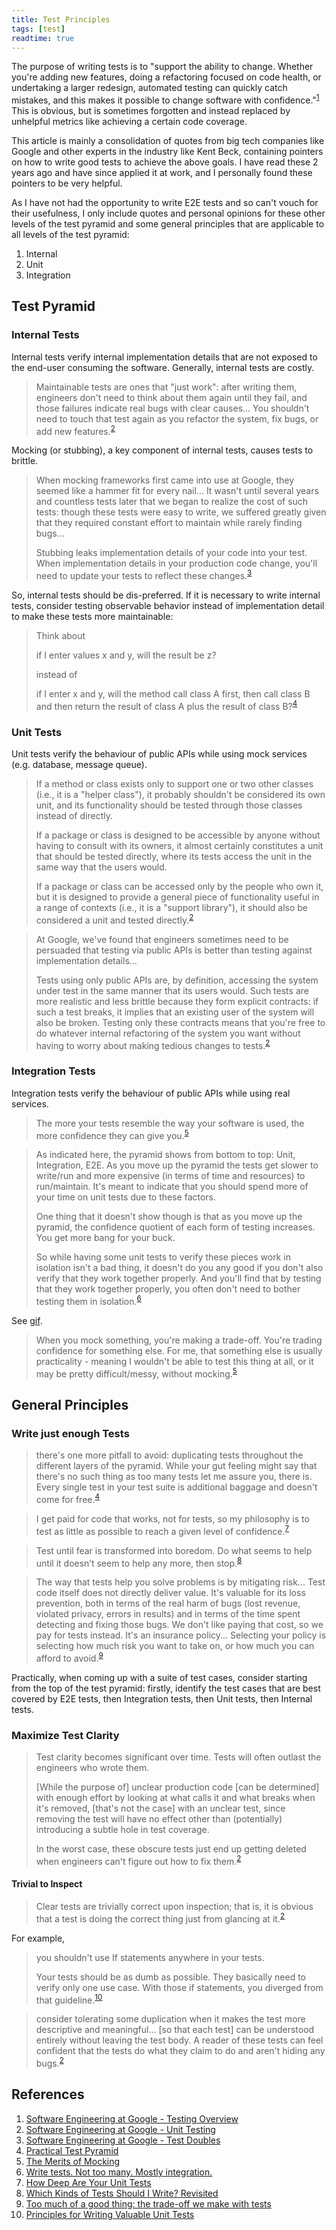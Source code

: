 ```yaml
---
title: Test Principles
tags: [test]
readtime: true
---
```


The purpose of writing tests is to "support the ability to change. Whether you're adding new features, doing a refactoring focused on code health, or undertaking a larger redesign, automated testing can quickly catch mistakes, and this makes it possible to change software with confidence."<sup>[1][1]</sup> This is obvious, but is sometimes forgotten and instead replaced by unhelpful metrics like achieving a certain code coverage.

This article is mainly a consolidation of quotes from big tech companies like Google and other experts in the industry like Kent Beck, containing pointers on how to write good tests to achieve the above goals. I have read these 2 years ago and have since applied it at work, and I personally found these pointers to be very helpful.

As I have not had the opportunity to write E2E tests and so can't vouch for their usefulness, I only include quotes and personal opinions for these other levels of the test pyramid and some general principles that are applicable to all levels of the test pyramid:

1. Internal
2. Unit
3. Integration

## Test Pyramid

### Internal Tests

Internal tests verify internal implementation details that are not exposed to the end-user consuming the software. Generally, internal tests are costly.

> Maintainable tests are ones that "just work": after writing them, engineers don't need to think about them again until they fail, and those failures indicate real bugs with clear causes... You shouldn't need to touch that test again as you refactor the system, fix bugs, or add new features.<sup>[2][2]</sup>

Mocking (or stubbing), a key component of internal tests, causes tests to brittle.

> When mocking frameworks first came into use at Google, they seemed like a hammer fit for every nail... It wasn't until several years and countless tests later that we began to realize the cost of such tests: though these tests were easy to write, we suffered greatly given that they required constant effort to maintain while rarely finding bugs...
>
> Stubbing leaks implementation details of your code into your test. When implementation details in your production code change, you'll need to update your tests to reflect these changes.<sup>[3][3]</sup>

So, internal tests should be dis-preferred. If it is necessary to write internal tests, consider testing observable behavior instead of implementation detail to make these tests more maintainable:

> Think about
>
> if I enter values x and y, will the result be z?
>
> instead of
>
> if I enter x and y, will the method call class A first, then call class B and then return the result of class A plus the result of class B?<sup>[4][4]</sup>

### Unit Tests

Unit tests verify the behaviour of public APIs while using mock services (e.g. database, message queue).

> If a method or class exists only to support one or two other classes (i.e., it is a "helper class"), it probably shouldn't be considered its own unit, and its functionality should be tested through those classes instead of directly.
>
> If a package or class is designed to be accessible by anyone without having to consult with its owners, it almost certainly constitutes a unit that should be tested directly, where its tests access the unit in the same way that the users would.
>
> If a package or class can be accessed only by the people who own it, but it is designed to provide a general piece of functionality useful in a range of contexts (i.e., it is a "support library"), it should also be considered a unit and tested directly.<sup>[2][2]</sup>

> At Google, we've found that engineers sometimes need to be persuaded that testing via public APIs is better than testing against implementation details...
>
> Tests using only public APIs are, by definition, accessing the system under test in the same manner that its users would. Such tests are more realistic and less brittle because they form explicit contracts: if such a test breaks, it implies that an existing user of the system will also be broken. Testing only these contracts means that you're free to do whatever internal refactoring of the system you want without having to worry about making tedious changes to tests.<sup>[2][2]</sup>

### Integration Tests

Integration tests verify the behaviour of public APIs while using real services.

> The more your tests resemble the way your software is used, the more confidence they can give you.<sup>[5][5]</sup>

> As indicated here, the pyramid shows from bottom to top: Unit, Integration, E2E. As you move up the pyramid the tests get slower to write/run and more expensive (in terms of time and resources) to run/maintain. It's meant to indicate that you should spend more of your time on unit tests due to these factors.
>
> One thing that it doesn't show though is that as you move up the pyramid, the confidence quotient of each form of testing increases. You get more bang for your buck.
> 
> So while having some unit tests to verify these pieces work in isolation isn't a bad thing, it doesn't do you any good if you don't also verify that they work together properly. And you'll find that by testing that they work together properly, you often don't need to bother testing them in isolation.<sup>[6][6]</sup>

See [gif](https://twitter.com/erinfranmc/status/1148986961207730176).

> When you mock something, you're making a trade-off. You're trading confidence for something else. For me, that something else is usually practicality - meaning I wouldn't be able to test this thing at all, or it may be pretty difficult/messy, without mocking.<sup>[5][5]</sup>

## General Principles

### Write just enough Tests

> there's one more pitfall to avoid: duplicating tests throughout the different layers of the pyramid. While your gut feeling might say that there's no such thing as too many tests let me assure you, there is. Every single test in your test suite is additional baggage and doesn't come for free.<sup>[4][4]</sup>

> I get paid for code that works, not for tests, so my philosophy is to test as little as possible to reach a given level of confidence.<sup>[7][7]</sup>

> Test until fear is transformed into boredom. Do what seems to help until it doesn’t seem to help any more, then stop.<sup>[8][8]</sup>

> The way that tests help you solve problems is by mitigating risk... Test code itself does not directly deliver value. It's valuable for its loss prevention, both in terms of the real harm of bugs (lost revenue, violated privacy, errors in results) and in terms of the time spent detecting and fixing those bugs. We don't like paying that cost, so we pay for tests instead. It's an insurance policy... Selecting your policy is selecting how much risk you want to take on, or how much you can afford to avoid.<sup>[9][9]</sup>

Practically, when coming up with a suite of test cases, consider starting from the top of the test pyramid: firstly, identify the test cases that are best covered by E2E tests, then Integration tests, then Unit tests, then Internal tests.

### Maximize Test Clarity

> Test clarity becomes significant over time. Tests will often outlast the engineers who wrote them.
>
> [While the purpose of] unclear production code [can be determined] with enough effort by looking at what calls it and what breaks when it's removed, [that's not the case] with an unclear test, since removing the test will have no effect other than (potentially) introducing a subtle hole in test coverage.
>
> In the worst case, these obscure tests just end up getting deleted when engineers can't figure out how to fix them.<sup>[2][2]</sup>

#### Trivial to Inspect

> Clear tests are trivially correct upon inspection; that is, it is obvious that a test is doing the correct thing just from glancing at it.<sup>[2][2]</sup>

For example,

> you shouldn't use If statements anywhere in your tests.
>
> Your tests should be as dumb as possible. They basically need to verify only one use case. With those if statements, you diverged from that guideline.<sup>[10][10]</sup>

> consider tolerating some duplication when it makes the test more descriptive and meaningful... [so that each test] can be understood entirely without leaving the test body. A reader of these tests can feel confident that the tests do what they claim to do and aren't hiding any bugs.<sup>[2][2]</sup>

## References

1. [Software Engineering at Google - Testing Overview](https://abseil.io/resources/swe-book/html/ch11.html)
1. [Software Engineering at Google - Unit Testing](https://abseil.io/resources/swe-book/html/ch12.html)
1. [Software Engineering at Google - Test Doubles](https://abseil.io/resources/swe-book/html/ch13.html)
1. [Practical Test Pyramid](https://martinfowler.com/articles/practical-test-pyramid.html)
1. [The Merits of Mocking](https://kentcdodds.com/blog/the-merits-of-mocking)
1. [Write tests. Not too many. Mostly integration.](https://kentcdodds.com/blog/write-tests)
1. [How Deep Are Your Unit Tests](https://stackoverflow.com/a/153565/8828382)
1. [Which Kinds of Tests Should I Write? Revisited](https://blog.thecodewhisperer.com/permalink/which-kinds-of-tests-should-i-write-revisited)
1. [Too much of a good thing: the trade-off we make with tests](https://ntietz.com/blog/too-much-of-a-good-thing-the-cost-of-excess-testing)
1. [Principles for Writing Valuable Unit Tests](https://techleadjournal.dev/episodes/58/)

[1]: https://abseil.io/resources/swe-book/html/ch11.html
[2]: https://abseil.io/resources/swe-book/html/ch12.html
[3]: https://abseil.io/resources/swe-book/html/ch13.html
[4]: https://martinfowler.com/articles/practical-test-pyramid.html
[5]: https://kentcdodds.com/blog/the-merits-of-mocking
[6]: https://kentcdodds.com/blog/write-tests
[7]: https://stackoverflow.com/a/153565/8828382
[8]: https://blog.thecodewhisperer.com/permalink/which-kinds-of-tests-should-i-write-revisited
[9]: https://ntietz.com/blog/too-much-of-a-good-thing-the-cost-of-excess-testing
[10]: https://techleadjournal.dev/episodes/58/
